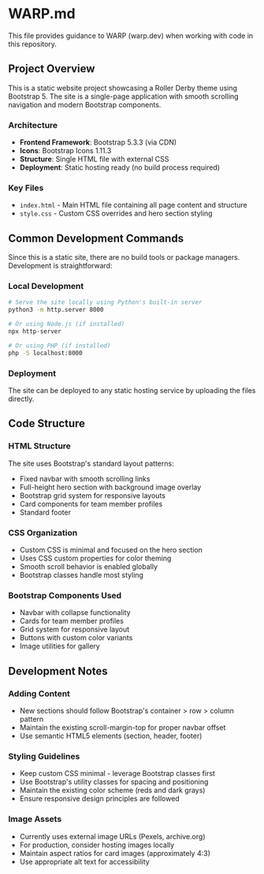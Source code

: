 # WARP.md

This file provides guidance to WARP (warp.dev) when working with code in this repository.

## Project Overview

This is a static website project showcasing a Roller Derby theme using Bootstrap 5. The site is a single-page application with smooth scrolling navigation and modern Bootstrap components.

### Architecture

- **Frontend Framework**: Bootstrap 5.3.3 (via CDN)
- **Icons**: Bootstrap Icons 1.11.3
- **Structure**: Single HTML file with external CSS
- **Deployment**: Static hosting ready (no build process required)

### Key Files

- `index.html` - Main HTML file containing all page content and structure
- `style.css` - Custom CSS overrides and hero section styling

## Common Development Commands

Since this is a static site, there are no build tools or package managers. Development is straightforward:

### Local Development
```bash
# Serve the site locally using Python's built-in server
python3 -m http.server 8000

# Or using Node.js (if installed)
npx http-server

# Or using PHP (if installed)
php -S localhost:8000
```

### Deployment
The site can be deployed to any static hosting service by uploading the files directly.

## Code Structure

### HTML Structure
The site uses Bootstrap's standard layout patterns:
- Fixed navbar with smooth scrolling links
- Full-height hero section with background image overlay
- Bootstrap grid system for responsive layouts
- Card components for team member profiles
- Standard footer

### CSS Organization
- Custom CSS is minimal and focused on the hero section
- Uses CSS custom properties for color theming
- Smooth scroll behavior is enabled globally
- Bootstrap classes handle most styling

### Bootstrap Components Used
- Navbar with collapse functionality
- Cards for team member profiles
- Grid system for responsive layout
- Buttons with custom color variants
- Image utilities for gallery

## Development Notes

### Adding Content
- New sections should follow Bootstrap's container > row > column pattern
- Maintain the existing scroll-margin-top for proper navbar offset
- Use semantic HTML5 elements (section, header, footer)

### Styling Guidelines
- Keep custom CSS minimal - leverage Bootstrap classes first
- Use Bootstrap's utility classes for spacing and positioning
- Maintain the existing color scheme (reds and dark grays)
- Ensure responsive design principles are followed

### Image Assets
- Currently uses external image URLs (Pexels, archive.org)
- For production, consider hosting images locally
- Maintain aspect ratios for card images (approximately 4:3)
- Use appropriate alt text for accessibility